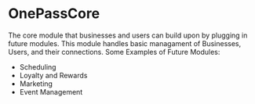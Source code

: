 # OnePassCore
The core module that businesses and users can build upon by plugging in future modules.
This module handles basic managament of Businesses, Users, and their connections.
Some Examples of Future Modules:
* Scheduling
* Loyalty and Rewards
* Marketing
* Event Management

